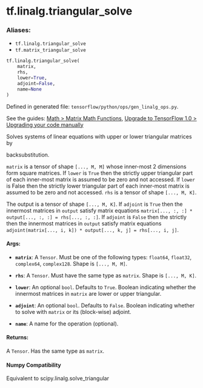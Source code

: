 <div itemscope itemtype="http://developers.google.com/ReferenceObject">
<meta itemprop="name" content="tf.linalg.triangular_solve" />
<meta itemprop="path" content="Stable" />
</div>

# tf.linalg.triangular_solve

### Aliases:

* `tf.linalg.triangular_solve`
* `tf.matrix_triangular_solve`

``` python
tf.linalg.triangular_solve(
    matrix,
    rhs,
    lower=True,
    adjoint=False,
    name=None
)
```



Defined in generated file: `tensorflow/python/ops/gen_linalg_ops.py`.

See the guides: [Math > Matrix Math Functions](../../../../api_guides/python/math_ops.md#Matrix_Math_Functions), [Upgrade to TensorFlow 1.0 > Upgrading your code manually](../../../../api_guides/python/upgrade.md#Upgrading_your_code_manually)

Solves systems of linear equations with upper or lower triangular matrices by

backsubstitution.

`matrix` is a tensor of shape `[..., M, M]` whose inner-most 2 dimensions form
square matrices. If `lower` is `True` then the strictly upper triangular part
of each inner-most matrix is assumed to be zero and not accessed.
If `lower` is False then the strictly lower triangular part of each inner-most
matrix is assumed to be zero and not accessed.
`rhs` is a tensor of shape `[..., M, K]`.

The output is a tensor of shape `[..., M, K]`. If `adjoint` is
`True` then the innermost matrices in `output` satisfy matrix equations
`matrix[..., :, :] * output[..., :, :] = rhs[..., :, :]`.
If `adjoint` is `False` then the strictly then the  innermost matrices in
`output` satisfy matrix equations
`adjoint(matrix[..., i, k]) * output[..., k, j] = rhs[..., i, j]`.

#### Args:

* <b>`matrix`</b>: A `Tensor`. Must be one of the following types: `float64`, `float32`, `complex64`, `complex128`.
    Shape is `[..., M, M]`.
* <b>`rhs`</b>: A `Tensor`. Must have the same type as `matrix`.
    Shape is `[..., M, K]`.
* <b>`lower`</b>: An optional `bool`. Defaults to `True`.
    Boolean indicating whether the innermost matrices in `matrix` are
    lower or upper triangular.
* <b>`adjoint`</b>: An optional `bool`. Defaults to `False`.
    Boolean indicating whether to solve with `matrix` or its (block-wise)
             adjoint.


* <b>`name`</b>: A name for the operation (optional).


#### Returns:

A `Tensor`. Has the same type as `matrix`.

#### Numpy Compatibility
Equivalent to scipy.linalg.solve_triangular

